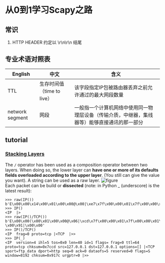 # 从0到1学习Scapy之路

## 常识
1. HTTP HEADER 约定以 \r\n\r\n 结尾
## 专业术语对照表
English | 中文 | 含义
----|----|----
TTL | 生存时间值（time to live）|该字段指定IP包被路由器丢弃之前允许通过的最大网段数量
network segment|网段|一般指一个计算机网络中使用同一物理层设备（传输介质，中继器，集线器等）能够直接通讯的那一部分

## tutorial
### [Stacking Layers](http://scapy.readthedocs.io/en/latest/usage.html#stacking-layers)
The `/` operator has been used as a composition operator between two layers. When doing so, the lower layer can **have one or more of its defaults fields overloaded according to the upper layer**. (You still can give the value you want). A string can be used as a raw layer.
![figure](http://scapy.readthedocs.io/en/latest/_images/fieldsmanagement.png)  
Each packet can be build or **dissected** (note: in Python _ (underscore) is the latest result):
```
>>> raw(IP())
b'E\x00\x00\x14\x00\x01\x00\x00@\x00|\xe7\x7f\x00\x00\x01\x7f\x00\x00\x01'
>>> IP()
<IP  |>
>>> raw(IP()/TCP())
b'E\x00\x00(\x00\x01\x00\x00@\x06|\xcd\x7f\x00\x00\x01\x7f\x00\x00\x01\x00\x14\x00P\x00\x00\x00\x00\x00\x00\x00\x00P\x02 \x00\x91|\x00\x00'
>>> IP()/TCP()
<IP  frag=0 proto=tcp |<TCP  |>>
>>> IP(_)
<IP  version=4 ihl=5 tos=0x0 len=40 id=1 flags= frag=0 ttl=64 proto=tcp chksum=0x7ccd src=127.0.0.1 dst=127.0.0.1 options=[] |<TCP  sport=ftp_data dport=http seq=0 ack=0 dataofs=5 reserved=0 flags=S window=8192 chksum=0x917c urgptr=0 |>>
```

